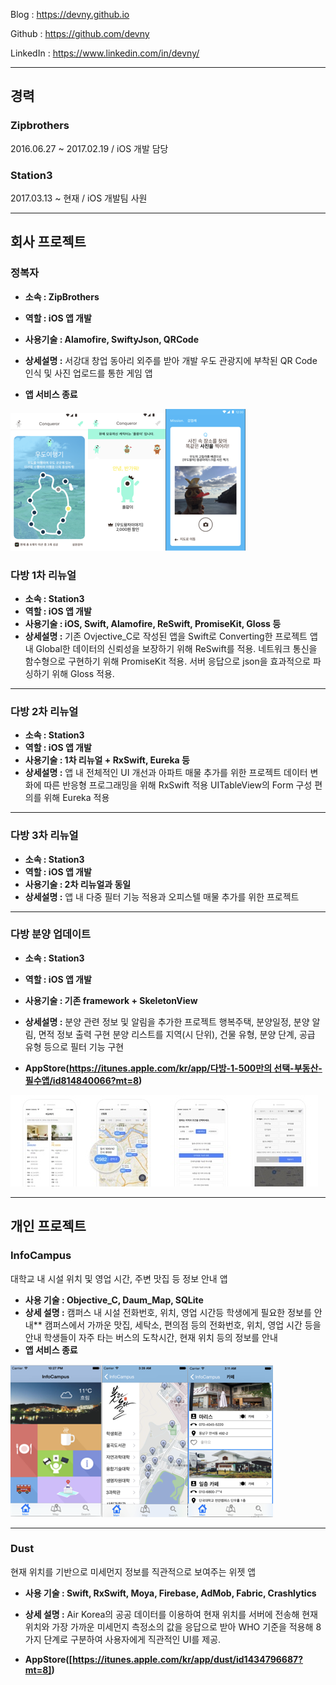 Blog : https://devny.github.io

Github : https://github.com/devny

LinkedIn : https://www.linkedin.com/in/devny/

---

## 경력

###  Zipbrothers

 2016.06.27 ~ 2017.02.19 / iOS 개발 담당

###  Station3

 2017.03.13 ~ 현재 / iOS 개발팀 사원

---
## **회사 프로젝트**

### 정복자

* **소속 : ZipBrothers**
* **역할 : iOS 앱 개발**
* **사용기술 : Alamofire, SwiftyJson, QRCode**
* **상세설명 :** 
서강대 창업 동아리 외주를 받아 개발
우도 관광지에 부착된 QR Code 인식 및 사진 업로드를 통한 게임 앱

* **앱 서비스 종료**

![pastedGraphic.png](Resume/resources/정복자_0.png)![pastedGraphic\_1.png](Resume/resources/정복자_1.png)![pastedGraphic\_2.png](Resume/resources/정복자_2.png)

### **다방 1차 리뉴얼**

* **소속 : Station3**
* **역할 : iOS 앱 개발**
* **사용기술 : iOS, Swift, Alamofire, ReSwift, PromiseKit, Gloss 등**
* **상세설명 :**
기존 Ovjective_C로 작성된 앱을 Swift로 Converting한 프로젝트
앱 내 Global한 데이터의 신뢰성을 보장하기 위해 ReSwift를 적용.
네트워크 통신을 함수형으로 구현하기 위해 PromiseKit 적용.
서버 응답으로 json을 효과적으로 파싱하기 위해 Gloss 적용.
****

### **다방 2차 리뉴얼**

* **소속 : Station3**
* **역할 : iOS 앱 개발**
* **사용기술 : 1차 리뉴얼 + RxSwift, Eureka 등**
* **상세설명 :**
앱 내 전체적인 UI 개선과 아파트 매물 추가를 위한 프로젝트
데이터 변화에 따른 반응형 프로그래밍을 위해 RxSwift 적용
UITableView의 Form 구성 편의를 위해 Eureka 적용
****

### **다방 3차 리뉴얼**

* **소속 : Station3**
* **역할 : iOS 앱 개발**
* **사용기술 : 2차 리뉴얼과 동일**
* **상세설명 :**
앱 내 다중 필터 기능 적용과 오피스텔 매물 추가를 위한 프로젝트

****

### **다방 분양 업데이트**

* **소속 : Station3**
* **역할 : iOS 앱 개발**
* **사용기술 : 기존 framework + SkeletonView**
* **상세설명 :**
분양 관련 정보 및 알림을 추가한 프로젝트
행복주택, 분양일정, 분양 알림, 면적 정보 출력 구현
분양 리스트를 지역(시 단위), 건물 유형, 분양 단계, 공급 유형 등으로 필터 기능 구현

* **AppStore([https://itunes.apple.com/kr/app/다방-1-500만의 선택-부동산-필수앱/id814840066?mt=8](https://itunes.apple.com/kr/app/%25EB%258B%25A4%25EB%25B0%25A9-1-500%25EB%25A7%258C%25EC%259D%2598-%25EC%2584%25A0%25ED%2583%259D-%25EB%25B6%2580%25EB%258F%2599%25EC%2582%25B0-%25ED%2595%2584%25EC%2588%2598%25EC%2595%25B1/id814840066?mt=8))**

![pastedGraphic\_3.png](Resume/resources/다방_4.jpg)
****

## **개인 프로젝트**

### **InfoCampus**

대학교 내 시설 위치 및 영업 시간, 주변 맛집 등 정보 안내 앱 

* **사용 기술 : Objective\_C, Daum\_Map, SQLite**
* **상세 설명 :**
캠퍼스 내 시설 전화번호, 위치, 영업 시간등 학생에게 필요한 정보를 안내**
캠퍼스에서 가까운 맛집, 세탁소, 편의점 등의 전화번호, 위치, 영업 시간 등을안내
학생들이 자주 타는 버스의 도착시간, 현재 위치 등의 정보를 안내
* **앱 서비스 종료**

![pastedGraphic\_3.png](Resume/resources/InfoCampus_0.png)![pastedGraphic\_4.png](Resume/resources/InfoCampus_1.png)![pastedGraphic\_5.png](Resume/resources/InfoCampus_2.png)
****


### **Dust** 

현재 위치를 기반으로 미세먼지 정보를 직관적으로 보여주는 위젯 앱

* **사용 기술 : Swift, RxSwift, Moya, Firebase, AdMob, Fabric, Crashlytics**
* **상세 설명 :**
Air Korea의 공공 데이터를 이용하여 현재 위치를 서버에 전송해 현재 위치와 가장 가까운 
		미세먼지 측정소의 값을 응답으로 받아 WHO 기준을 적용해 8가지 단계로 구분하여 
		사용자에게 직관적인 UI를 제공.

* **AppStore([https://itunes.apple.com/kr/app/dust/id1434796687?mt=8])**